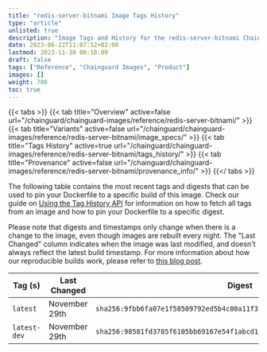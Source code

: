```yaml
---
title: "redis-server-bitnami Image Tags History"
type: "article"
unlisted: true
description: "Image Tags and History for the redis-server-bitnami Chainguard Image"
date: 2023-06-22T11:07:52+02:00
lastmod: 2023-11-30 00:18:09
draft: false
tags: ["Reference", "Chainguard Images", "Product"]
images: []
weight: 700
toc: true
---
```


{{< tabs >}}
{{< tab title="Overview" active=false url="/chainguard/chainguard-images/reference/redis-server-bitnami/" >}}
{{< tab title="Variants" active=false url="/chainguard/chainguard-images/reference/redis-server-bitnami/image_specs/" >}}
{{< tab title="Tags History" active=true url="/chainguard/chainguard-images/reference/redis-server-bitnami/tags_history/" >}}
{{< tab title="Provenance" active=false url="/chainguard/chainguard-images/reference/redis-server-bitnami/provenance_info/" >}}
{{</ tabs >}}

The following table contains the most recent tags and digests that can be used to pin your Dockerfile to a specific build of this image. Check our guide on [Using the Tag History API](/chainguard/chainguard-images/using-the-tag-history-api/) for information on how to fetch all tags from an image and how to pin your Dockerfile to a specific digest.

Please note that digests and timestamps only change when there is a change to the image, even though images are rebuilt every night. The "Last Changed" column indicates when the image was last modified, and doesn't always reflect the latest build timestamp. For more information about how our reproducible builds work, please refer to [this blog post](https://www.chainguard.dev/unchained/reproducing-chainguards-reproducible-image-builds).

| Tag (s)       | Last Changed  | Digest                                                                    |
|---------------|---------------|---------------------------------------------------------------------------|
|  `latest`     | November 29th | `sha256:9fbb6fa07e1f58509792ed5b4c00a11f33e249ca8026ed6f6cb28bc8dd9acb16` |
|  `latest-dev` | November 29th | `sha256:98581fd3785f6105bb69167e54f1abcd1a192c74fbec8067c89fb8705fe28ee0` |

